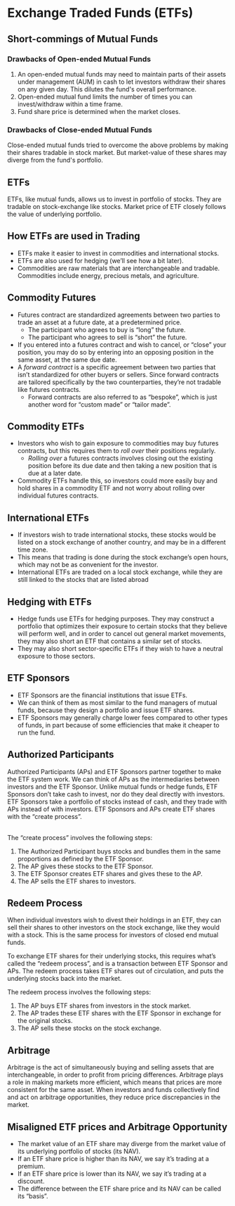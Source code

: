 # Exchange Traded Funds (ETFs)

## Short-commings of Mutual Funds

### Drawbacks of Open-ended Mutual Funds
1. An open-ended mutual funds may need to maintain parts of their assets under management (AUM) in cash to let investors withdraw their shares on any given day. This dilutes the fund's overall performance.
2. Open-ended mutual fund limits the number of times you can invest/withdraw within a time frame.
3. Fund share price is determined when the market closes.

### Drawbacks of Close-ended Mutual Funds

Close-ended mutual funds tried to overcome the above problems by making their shares tradable in stock market. But market-value of these shares may diverge from the fund's portfolio.

## ETFs

ETFs, like mutual funds, allows us to invest in portfolio of stocks. They are tradable on stock-exchange like stocks. Market price of ETF closely follows the value of underlying portfolio.

## How ETFs are used in Trading
* ETFs make it easier to invest in commodities and international stocks.
* ETFs are also used for hedging (we’ll see how a bit later).
* Commodities are raw materials that are interchangeable and tradable. Commodities include energy, precious metals, and agriculture.

## Commodity Futures
* Futures contract are standardized agreements between two parties to trade an asset at a future date, at a predetermined price.
  * The participant who agrees to buy is “long” the future.
  * The participant who agrees to sell is “short” the future.
* If you entered into a futures contract and wish to cancel, or “close” your position, you may do so by entering into an opposing position in the same asset, at the same due date.
* A *forward contract* is a specific agreement between two parties that isn’t standardized for other buyers or sellers. Since forward contracts are tailored specifically by the two counterparties, they’re not tradable like futures contracts. 
  * Forward contracts are also referred to as “bespoke”, which is just another word for “custom made” or “tailor made”.
  
## Commodity ETFs
* Investors who wish to gain exposure to commodities may buy futures contracts, but this requires them to *roll over* their positions regularly. 
  * *Rolling over* a futures contracts involves closing out the existing position before its due date and then taking a new position that is due at a later date. 
* Commodity ETFs handle this, so investors could more easily buy and hold shares in a commodity ETF and not worry about rolling over individual futures contracts.

## International ETFs
* If investors wish to trade international stocks, these stocks would be listed on a stock exchange of another country, and may be in a different time zone. 
* This means that trading is done during the stock exchange’s open hours, which may not be as convenient for the investor.
* International ETFs are traded on a local stock exchange, while they are still linked to the stocks that are listed abroad

## Hedging with ETFs
* Hedge funds use ETFs for hedging purposes. They may construct a portfolio that optimizes their exposure to certain stocks that they believe will perform well, and in order to cancel out general market movements, they may also short an ETF that contains a similar set of stocks. 
* They may also short sector-specific ETFs if they wish to have a neutral exposure to those sectors.

## ETF Sponsors
* ETF Sponsors are the financial institutions that issue ETFs. 
* We can think of them as most similar to the fund managers of mutual funds, because they design a portfolio and issue ETF shares. 
* ETF Sponsors may generally charge lower fees compared to other types of funds, in part because of some efficiencies that make it cheaper to run the fund.

## Authorized Participants
Authorized Participants (APs) and ETF Sponsors partner together to make the ETF system work. We can think of APs as the intermediaries between investors and the ETF Sponsor. Unlike mutual funds or hedge funds, ETF Sponsors don’t take cash to invest, nor do they deal directly with investors. ETF Sponsors take a portfolio of stocks instead of cash, and they trade with APs instead of with investors. ETF Sponsors and APs create ETF shares with the “create process”.<br><br>

The “create process” involves the following steps:<br>

1. The Authorized Participant buys stocks and bundles them in the same proportions as defined by the ETF Sponsor.
2. The AP gives these stocks to the ETF Sponsor.
3. The ETF Sponsor creates ETF shares and gives these to the AP.
4. The AP sells the ETF shares to investors.

## Redeem Process
When individual investors wish to divest their holdings in an ETF, they can sell their shares to other investors on the stock exchange, like they would with a stock. This is the same process for investors of closed end mutual funds.<br>

To exchange ETF shares for their underlying stocks, this requires what’s called the “redeem process”, and is a transaction between ETF Sponsor and APs. The redeem process takes ETF shares out of circulation, and puts the underlying stocks back into the market.<br>

The redeem process involves the following steps:<br>

1. The AP buys ETF shares from investors in the stock market.
2. The AP trades these ETF shares with the ETF Sponsor in exchange for the original stocks.
3. The AP sells these stocks on the stock exchange.

 ## Arbitrage
 
Arbitrage is the act of simultaneously buying and selling assets that are interchangeable, in order to profit from pricing differences. Arbitrage plays a role in making markets more efficient, which means that prices are more consistent for the same asset. When investors and funds collectively find and act on arbitrage opportunities, they reduce price discrepancies in the market.

## Misaligned ETF prices and Arbitrage Opportunity
* The market value of an ETF share may diverge from the market value of its underlying portfolio of stocks (its NAV).
* If an ETF share price is higher than its NAV, we say it’s trading at a premium.
* If an ETF share price is lower than its NAV, we say it’s trading at a discount.
* The difference between the ETF share price and its NAV can be called its “basis”.





